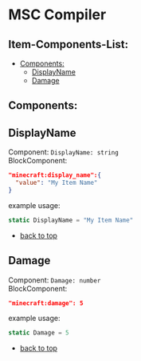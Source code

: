 # MSC Compiler
## Item-Components-List:

- [Components:](#components)
  - [DisplayName](#displayname)
  - [Damage](#damage)

## Components:
## DisplayName
  Component: `DisplayName: string`<br/>
  BlockComponent:
  ```json
  "minecraft:display_name":{
    "value": "My Item Name"
  }
  ```
  example usage:
  ```javascript
  static DisplayName = "My Item Name"
  ```
  - [back to top](#item-components-list)
## Damage
  Component: `Damage: number`<br/>
  BlockComponent:
  ```json
  "minecraft:damage": 5
  ```
  example usage:
  ```javascript
  static Damage = 5
  ```
  - [back to top](#item-components-list)